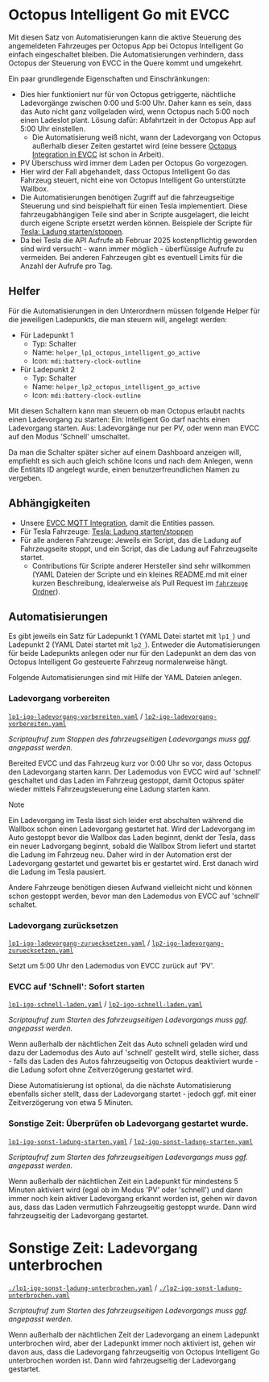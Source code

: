 # Octopus Intelligent Go mit EVCC

Mit diesen Satz von Automatisierungen kann die aktive Steuerung des angemeldeten Fahrzeuges per Octopus App bei Octopus Intelligent Go einfach eingeschaltet bleiben. Die Automatisierungen verhindern, dass Octopus der Steuerung von EVCC in the Quere kommt und umgekehrt.

Ein paar grundlegende Eigenschaften und Einschränkungen:
- Dies hier funktioniert nur für von Octopus getriggerte, nächtliche Ladevorgänge zwischen 0:00 und 5:00 Uhr. Daher kann es sein, dass das Auto nicht ganz vollgeladen wird, wenn Octopus nach 5:00 noch einen Ladeslot plant. Lösung dafür: Abfahrtzeit in der Octopus App auf 5:00 Uhr einstellen.
  - Die Automatisierung weiß nicht, wann der Ladevorgang von Octopus außerhalb dieser Zeiten gestartet wird (eine bessere [Octopus Integration in EVCC](https://github.com/evcc-io/evcc/discussions/17766#discussioncomment-12276408) ist schon in Arbeit).
- PV Überschuss wird immer dem Laden per Octopus Go vorgezogen.
- Hier wird der Fall abgehandelt, dass Octopus Intelligent Go das Fahrzeug steuert, nicht eine von Octopus Intelligent Go unterstützte Wallbox.
- Die Automatisierungen benötigen Zugriff auf die fahrzeugseitige Steuerung und sind beispielhaft für einen Tesla implementiert. Diese fahrzeugabhängigen Teile sind aber in Scripte ausgelagert, die leicht durch eigene Scripte ersetzt werden können. Beispiele der Scripte für [Tesla: Ladung starten/stoppen](../../fahrzeuge/Tesla/ladung-starten-stoppen/).
- Da bei Tesla die API Aufrufe ab Februar 2025 kostenpflichtig geworden sind wird versucht - wann immer möglich - überflüssige Aufrufe zu vermeiden. Bei anderen Fahrzeugen gibt es eventuell Limits für die Anzahl der Aufrufe pro Tag.

## Helfer

Für die Automatisierungen in den Unterordnern müssen folgende Helper für die jeweiligen Ladepunkts, die man steuern will, angelegt werden:

- Für Ladepunkt 1
  - Typ: Schalter
  - Name:  `helper_lp1_octopus_intelligent_go_active`
  - Icon: `mdi:battery-clock-outline`
- Für Ladepunkt 2
  - Typ: Schalter
  - Name:  `helper_lp2_octopus_intelligent_go_active`
  - Icon: `mdi:battery-clock-outline`

Mit diesen Schaltern kann man steuern ob man Octopus erlaubt nachts einen Ladevorgang zu starten: Ein: Intelligent Go darf nachts einen Ladevorgang starten. Aus: Ladevorgänge nur per PV, oder wenn man EVCC auf den Modus 'Schnell' umschaltet.

Da man die Schalter später sicher auf einem Dashboard anzeigen will, empfiehlt es sich auch gleich schöne Icons und nach dem Anlegen, wenn die Entitäts ID angelegt wurde, einen benutzerfreundlichen Namen zu vergeben.

## Abhängigkeiten
- Unsere [EVCC MQTT Integration](../../../installation/evcc-mqtt-integration/), damit die Entities passen.
- Für Tesla Fahrzeuge: [Tesla: Ladung starten/stoppen](../../fahrzeuge/Tesla/ladung-starten-stoppen/)
- Für alle anderen Fahrzeuge: Jeweils ein Script, das die Ladung auf Fahrzeugseite stoppt, und ein Script, das die Ladung auf Fahrzeugseite startet. 
  - Contributions für Scripte anderer Hersteller sind sehr willkommen (YAML Dateien der Scripte und ein kleines README.md mit einer kurzen Beschreibung, idealerweise als Pull Request im [`fahrzeuge` Ordner](../../fahrzeuge/)).

## Automatisierungen

Es gibt jeweils ein Satz für Ladepunkt 1 (YAML Datei startet mit `lp1_`) und Ladepunkt 2 (YAML Datei startet mit `lp2_`). Entweder die Automatisierungen für beide Ladepunkts anlegen oder nur für den Ladepunkt an dem das von Octopus Intelligent Go gesteuerte Fahrzeug normalerweise hängt.

Folgende Automatisierungen sind mit Hilfe der YAML Dateien anlegen. 

### Ladevorgang vorbereiten

[`lp1-igo-ladevorgang-vorbereiten.yaml`](./lp1-igo-ladevorgang-vorbereiten.yaml) / [`lp2-igo-ladevorgang-vorbereiten.yaml`](./lp2-igo-ladevorgang-vorbereiten.yaml)

*Scriptaufruf zum Stoppen des fahrzeugseitigen Ladevorgangs muss ggf. angepasst werden.*

Bereited EVCC und das Fahrzeug kurz vor 0:00 Uhr so vor, dass Octopus den Ladevorgang starten kann. Der Lademodus von EVCC wird auf 'schnell' geschaltet und das Laden im Fahrzeug gestoppt, damit Octopus später wieder mittels Fahrzeugsteuerung eine Ladung starten kann.

> [!NOTE]
> Ein Ladevorgang im Tesla lässt sich leider erst abschalten während die Wallbox schon einen Ladevorgang gestartet hat. Wird der Ladevorgang im Auto gestoppt bevor die Wallbox das Laden beginnt, denkt der Tesla, dass ein neuer Ladvorgang beginnt, sobald die Wallbox Strom liefert und startet die Ladung im Fahrzeug neu. Daher wird in der Automation erst der Ladevorgang gestartet und gewartet bis er gestartet wird. Erst danach wird die Ladung im Tesla pausiert.
> 
> Andere Fahrzeuge benötigen diesen Aufwand vielleicht nicht und können schon gestoppt werden, bevor man den Lademodus von EVCC auf 'schnell' schaltet.


### Ladevorgang zurücksetzen

[`lp1-igo-ladevorgang-zuruecksetzen.yaml`](./lp1-igo-ladevorgang-zuruecksetzen.yaml) / [`lp2-igo-ladevorgang-zuruecksetzen.yaml`](./lp2-igo-ladevorgang-zuruecksetzen.yaml)

Setzt um 5:00 Uhr den Lademodus von EVCC zurück auf 'PV'.


### EVCC auf 'Schnell': Sofort starten

[`lp1-igo-schnell-laden.yaml`](./lp1-igo-schnell-laden.yaml) / [`lp2-igo-schnell-laden.yaml`](./lp2-igo-schnell-laden.yaml)

*Scriptaufruf zum Starten des fahrzeugseitigen Ladevorgangs muss ggf. angepasst werden.*

Wenn außerhalb der nächtlichen Zeit das Auto schnell geladen wird und dazu der Lademodus des Auto auf 'schnell' gestellt wird, stelle sicher, dass - falls das Laden des Autos fahrzeugseitig von Octopus deaktiviert wurde - die Ladung sofort ohne Zeitverzögerung gestartet wird. 

Diese Automatisierung ist optional, da die nächste Automatisierung ebenfalls sicher stellt, dass der Ladevorgang startet - jedoch ggf. mit einer Zeitverzögerung von etwa 5 Minuten.


### Sonstige Zeit: Überprüfen ob Ladevorgang gestartet wurde.

[`lp1-igo-sonst-ladung-starten.yaml`](./lp1-igo-sonst-ladung-starten.yaml) / [`lp2-igo-sonst-ladung-starten.yaml`](./lp2-igo-sonst-ladung-starten.yaml)

*Scriptaufruf zum Starten des fahrzeugseitigen Ladevorgangs muss ggf. angepasst werden.*

Wenn außerhalb der nächtlichen Zeit ein Ladepunkt für mindestens 5 Minuten aktiviert wird (egal ob im Modus 'PV' oder 'schnell') und dann immer noch kein aktiver Ladevorgang erkannt worden ist, gehen wir davon aus, dass das Laden vermutlich Fahrzeugseitig gestoppt wurde. Dann wird fahrzeugseitig der Ladevorgang gestartet.

# Sonstige Zeit: Ladevorgang unterbrochen

[`./lp1-igo-sonst-ladung-unterbrochen.yaml`](./lp1-igo-sonst-ladung-unterbrochen.yaml) / [`./lp2-igo-sonst-ladung-unterbrochen.yaml`](./lp2-igo-sonst-ladung-unterbrochen.yaml)

*Scriptaufruf zum Starten des fahrzeugseitigen Ladevorgangs muss ggf. angepasst werden.*

Wenn außerhalb der nächtlichen Zeit der Ladevorgang an einem Ladepunkt unterbrochen wird, aber der Ladepunkt immer noch aktiviert ist, gehen wir davon aus, dass die Ladevorgang fahrzeugseitig von Octopus Intelligent Go unterbrochen worden ist. Dann wird fahrzeugseitig der Ladevorgang gestartet.